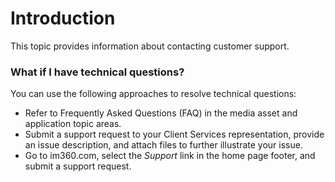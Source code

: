 #	Introduction

This topic provides information about contacting customer support.

### What if I have technical questions?

You can use the following approaches to resolve technical questions:

* Refer to Frequently Asked Questions (FAQ) in the media asset and application topic areas.
* Submit a support request to your Client Services representation, provide an issue description, and attach files to further illustrate your issue.
* Go to im360.com, select the *Support* link in the home page footer, and submit a support request. 
